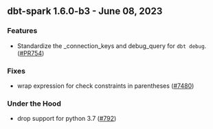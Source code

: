 ## dbt-spark 1.6.0-b3 - June 08, 2023

### Features

- Standardize the _connection_keys and debug_query for `dbt debug`. ([#PR754](https://github.com/dbt-labs/dbt-spark/issues/PR754))

### Fixes

- wrap expression for check constraints in parentheses ([#7480](https://github.com/dbt-labs/dbt-spark/issues/7480))

### Under the Hood

- drop support for python 3.7 ([#792](https://github.com/dbt-labs/dbt-spark/issues/792))
